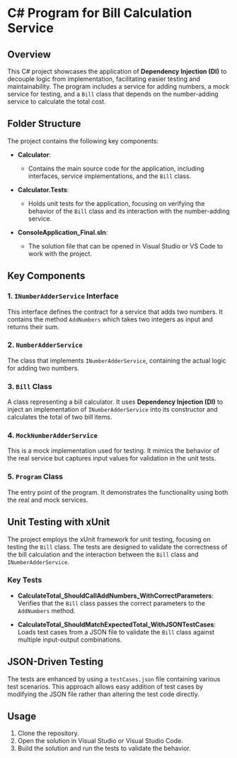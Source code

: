# C# Program for Bill Calculation Service

## Overview

This C# project showcases the application of **Dependency Injection (DI)** to decouple logic from implementation, facilitating easier testing and maintainability. The program includes a service for adding numbers, a mock service for testing, and a `Bill` class that depends on the number-adding service to calculate the total cost.

## Folder Structure

The project contains the following key components:

- **Calculator**:
  - Contains the main source code for the application, including interfaces, service implementations, and the `Bill` class.
  
- **Calculator.Tests**:
  - Holds unit tests for the application, focusing on verifying the behavior of the `Bill` class and its interaction with the number-adding service.
  
- **ConsoleApplication_Final.sln**:
  - The solution file that can be opened in Visual Studio or VS Code to work with the project.

## Key Components

### 1. `INumberAdderService` Interface
This interface defines the contract for a service that adds two numbers. It contains the method `AddNumbers` which takes two integers as input and returns their sum.

### 2. `NumberAdderService`
The class that implements `INumberAdderService`, containing the actual logic for adding two numbers.

### 3. `Bill` Class
A class representing a bill calculator. It uses **Dependency Injection (DI)** to inject an implementation of `INumberAdderService` into its constructor and calculates the total of two bill items.

### 4. `MockNumberAdderService`
This is a mock implementation used for testing. It mimics the behavior of the real service but captures input values for validation in the unit tests.

### 5. `Program` Class
The entry point of the program. It demonstrates the functionality using both the real and mock services.

## Unit Testing with xUnit

The project employs the xUnit framework for unit testing, focusing on testing the `Bill` class. The tests are designed to validate the correctness of the bill calculation and the interaction between the `Bill` class and `INumberAdderService`.

### Key Tests

- **CalculateTotal_ShouldCallAddNumbers_WithCorrectParameters**:
  Verifies that the `Bill` class passes the correct parameters to the `AddNumbers` method.

- **CalculateTotal_ShouldMatchExpectedTotal_WithJSONTestCases**:
  Loads test cases from a JSON file to validate the `Bill` class against multiple input-output combinations.

## JSON-Driven Testing

The tests are enhanced by using a `testCases.json` file containing various test scenarios. This approach allows easy addition of test cases by modifying the JSON file rather than altering the test code directly.

## Usage

1. Clone the repository.
2. Open the solution in Visual Studio or Visual Studio Code.
3. Build the solution and run the tests to validate the behavior.

